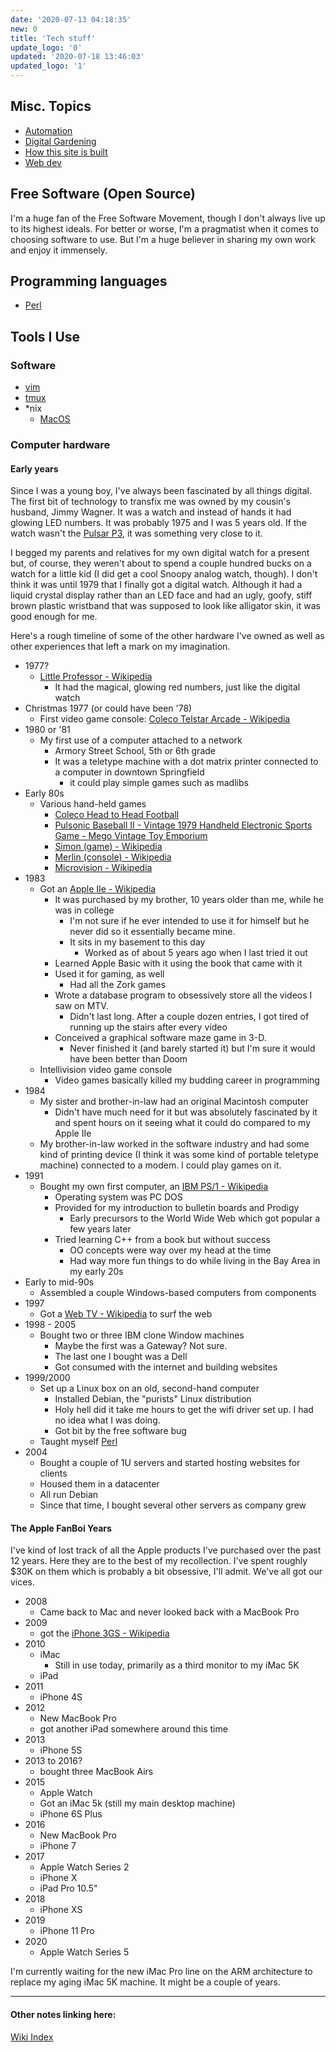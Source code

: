 ```yaml
---
date: '2020-07-13 04:18:35'
new: 0
title: 'Tech stuff'
update_logo: '0'
updated: '2020-07-18 13:46:03'
updated_logo: '1'
---
```

## Misc. Topics
* [Automation](/Automation)
* [Digital Gardening](/Digital-Gardening)
* [How this site is built](/How-this-site-is-built)
* [Web dev](/Web-dev)

## Free Software (Open Source)
I'm a huge fan of the Free Software Movement, though I don't always live up to
its highest ideals. For better or worse, I'm a pragmatist when it comes to
choosing software to use. But I'm a huge believer in sharing my own work and
enjoy it immensely.

## Programming languages
* [Perl](/Perl)

## Tools I Use
### Software
* [vim](/vim)
* [tmux](/tmux)
* *nix
  * [MacOS](/MacOS)

### Computer hardware
#### Early years
Since I was a young boy, I've always been fascinated by all things digital. The
first bit of technology to transfix me was owned by my cousin's husband,
Jimmy Wagner. It was a watch and instead of hands it had glowing LED numbers. It
was probably 1975 and I was 5 years old. If the watch wasn't the [Pulsar
P3](https://20centurywatches.com/pulsar-p3/), it was something very close to
it.

I begged my parents and relatives for my own digital watch for a present but, of
course, they weren't about to spend a couple hundred bucks on a watch
for a little kid (I did get a cool Snoopy analog watch, though). I don't think
it was until 1979 that I finally got a digital watch. Although it had a liquid
crystal display rather than an LED face and had an ugly, goofy, stiff brown
plastic wristband that was supposed to look like alligator skin, it was good
enough for me.

Here's a rough timeline of some of the other hardware I've owned as well as
other experiences that left a mark on my imagination.

* 1977?
  * [Little Professor - Wikipedia](https://en.wikipedia.org/wiki/Little_Professor)
    * It had the magical, glowing red numbers, just like the digital watch
* Christmas 1977 (or could have been '78)
  * First video game console: [Coleco Telstar Arcade - Wikipedia](https://en.wikipedia.org/wiki/Coleco_Telstar_Arcade)
* 1980 or '81
  * My first use of a computer attached to a network
    * Armory Street School, 5th or 6th grade
    * It was a teletype machine with a dot matrix printer connected to a
      computer in downtown Springfield
      * it could play simple games such as madlibs
* Early 80s
  * Various hand-held games
    * [Coleco Head to Head Football](https://www.handheldmuseum.com/Coleco/H2HFootball.htm)
    * [Pulsonic Baseball II - Vintage 1979 Handheld Electronic Sports Game - Mego  Vintage Toy Emporium](https://www.vintagetoyemporium.com/product-page/pulsonic-baseball-ii-vintage-1979-handheld-electronic-sports-game-mego)
    * [Simon (game) - Wikipedia](https://en.wikipedia.org/wiki/Simon_%28game%29)
    * [Merlin (console) - Wikipedia](https://en.wikipedia.org/wiki/Merlin_%28console%29)
    * [Microvision - Wikipedia](https://en.wikipedia.org/wiki/Microvision)
* 1983
  * Got an [Apple IIe - Wikipedia](https://en.wikipedia.org/wiki/Apple_IIe)
    * It was purchased by my brother, 10 years older than me, while he was in
      college
      * I'm not sure if he ever intended to use it for himself but he never did
        so it essentially became mine.
      * It sits in my basement to this day
        * Worked as of about 5 years ago when I last tried it out
    * Learned Apple Basic with it using the book that came with it
    * Used it for gaming, as well
      * Had all the Zork games
    * Wrote a database program to obsessively store all the videos I saw on MTV.
      * Didn't last long. After a couple dozen entries, I got tired of running
        up the stairs after every video
    * Conceived a graphical software maze game in 3-D.
      * Never finished it (and barely started it) but I'm sure it would have
        been better than Doom
  * Intellivision video game console
    * Video games basically killed my budding career in programming
* 1984
  * My sister and brother-in-law had an original Macintosh computer
    * Didn't have much need for it but was absolutely fascinated by it and spent
      hours on it seeing what it could do compared to my Apple IIe
  * My brother-in-law worked in the software industry and had some kind of
    printing device (I think it was some kind of portable teletype machine)
    connected to a modem. I could play games on it.
* 1991
  * Bought my own first computer, an [IBM PS/1 - Wikipedia](https://en.wikipedia.org/wiki/IBM_PS/1)
    * Operating system was PC DOS
    * Provided for my introduction to bulletin boards and Prodigy
      * Early precursors to the World Wide Web which got popular a few years
        later
    * Tried learning C++ from a book but without success
      * OO concepts were way over my head at the time
      * Had way more fun things to do while living in the Bay Area in my early
        20s
* Early to mid-90s
  * Assembled a couple Windows-based computers from components
* 1997
  * Got a [Web TV - Wikipedia](https://en.wikipedia.org/wiki/MSN_TV) to surf the web
* 1998 - 2005
  * Bought two or three IBM clone Window machines
    * Maybe the first was a Gateway? Not sure.
    * The last one I bought was a Dell
    * Got consumed with the internet and building websites
* 1999/2000
  * Set up a Linux box on an old, second-hand computer
    * Installed Debian, the "purists" Linux distribution
    * Holy hell did it take me hours to get the wifi driver set up. I had no
      idea what I was doing.
    * Got bit by the free software bug
  * Taught myself [Perl](/Perl)
* 2004
  * Bought a couple of 1U servers and started hosting websites for clients
  * Housed them in a datacenter
  * All run Debian
  * Since that time, I bought several other servers as company grew

#### The Apple FanBoi Years
I've kind of lost track of all the Apple products I've purchased over the past
12 years. Here they are to the best of my recollection. I've spent roughly $30K
on them which is probably a bit obsessive, I'll admit. We've all got our vices.

* 2008
  * Came back to Mac and never looked back with a MacBook Pro
* 2009
  * got the [iPhone 3GS - Wikipedia](https://en.wikipedia.org/wiki/IPhone_3GS)
* 2010
  * iMac
    * Still in use today, primarily as a third monitor to my iMac 5K
  * iPad
* 2011
  * iPhone 4S
* 2012
  * New MacBook Pro
  * got another iPad somewhere around this time
* 2013
  * iPhone 5S
* 2013 to 2016?
  * bought three MacBook Airs
* 2015
  * Apple Watch
  * Got an iMac 5k (still my main desktop machine)
  * iPhone 6S Plus
* 2016
  * New MacBook Pro
  * iPhone 7
* 2017
  * Apple Watch Series 2
  * iPhone X
  * iPad Pro 10.5"
* 2018
  * iPhone XS
* 2019
  * iPhone 11 Pro
* 2020
  * Apple Watch Series 5

I'm currently waiting for the new iMac Pro line on the ARM architecture to
replace my aging iMac 5K machine. It might be a couple of years.

---
#### Other notes linking here:

[Wiki Index](/index/)
